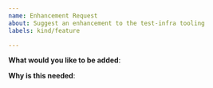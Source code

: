 ```yaml
---
name: Enhancement Request
about: Suggest an enhancement to the test-infra tooling
labels: kind/feature

---
```

<!-- Please only use this template for submitting enhancement requests -->

**What would you like to be added**:

**Why is this needed**:
